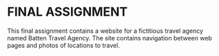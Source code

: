 # FINAL ASSIGNMENT
This final assignment contains a website for a fictitious travel agency named Batten Travel Agency.
The site contains navigation between web pages and photos of locations to travel.
